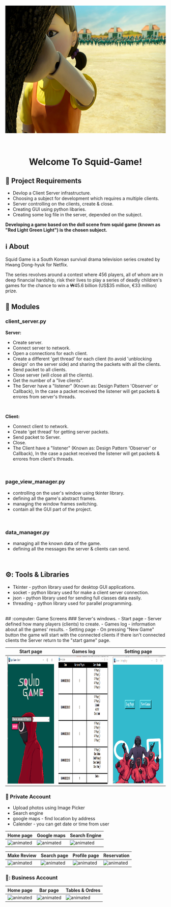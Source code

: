 <p align="center"><img src="games_screens/back_waiting.png" height="400" width="800"></p>
<br/>
<h1 align="center">Welcome To Squid-Game!</h1>

## :door: Project Requirements 
 - Devlop a Client Server infrastructure.
 - Choosing a subject for development which requires a multiple clients.
 - Server controlling on the clients, create & close.
 - Creating GUI using python libaries.
 - Creating some log file in the server, depended on the subject.

<strong> Developing a game based on the doll scene from squid game (known as "Red Light Green Light") is the chosen subject. </strong> 
<br/>

## :information_source: About 
Squid Game is a South Korean survival drama television series created by Hwang Dong-hyuk for Netflix. 

The series revolves around a contest where 456 players, all of whom are in deep financial hardship, risk their lives to play a series of deadly children's games for the chance to win a ₩45.6 billion (US$35 million, €33 million) prize. 
<br/>

## :space_invader: Modules
### client_server.py 
<strong>Server:</strong>
- Create server.
- Connect server to network.
- Open a connections for each client.
- Create a different 'get thread' for each client (to avoid 'unblocking design' on the server side) and sharing the packets with all the clients.
- Send packet to all clients.
- Close server (will close all the clients). 
- Get the number of a "live clients".
- The Server have a "listener" (Known as: Design Pattern 'Observer' or Callback), In the case a packet received the listener will get packets & errores from server's threads.
<br/>

<strong>Client:</strong>
- Connect client to network.
- Create 'get thread' for getting server packets.
- Send packet to Server.
- Close. 
- The Client have a "listener" (Known as: Design Pattern 'Observer' or Callback), In the case a packet received the listener will get packets & errores from client's threads.
<br/>

### page_view_manager.py
- controlling on the user's window using tkinter library.
- defining all the game's abstract frames.
- managing the window frames switching.
- contain all the GUI part of the project.
<br/>

### data_manager.py
- managing all the known data of the game.
- defining all the messages the server & clients can send.
<br/>

## ⚙️: Tools & Libraries
- Tkinter - python library used for desktop GUI applications. 
- socket - python library used for make a client server connection.
- json - python library used for sending full classes data easily. 
- threading - python library used for parallel programming. 
<br/>
## :computer: Game Screens
### Server's windows.
- Start page - Server defined how many players (clients) to create. 
- Games log - information about all the games' results.
- Setting page - On pressing "New Game" button the game will start with the connected clients if there isn't connected clients the Server return to the "start game" page.

|Start page|Games log|Setting page|
|---|---|---|
|<img src="games_screens/server_start_page.png" height="400" width="800" />|<img src="games_screens/server_log.png" height="400" width="800"/>|<img src="games_screens/setting.png"  height="400" width="800"/>|

### 💃 Private Account
- Upload photos using Image Picker
- Search engine
- google maps - find location by address
- Calender - you can get date or time from user

|Home page|Google maps|Search Engine|
|---|---|---|
|<img src="https://media.giphy.com/media/1O7hkrPEDXVWsWwxBa/giphy.gif" alt="animated"/>|<img src="https://media.giphy.com/media/k5mfcFpYSpWRowsUpa/giphy.gif" alt="animated"/>|<img src="https://media.giphy.com/media/hcfXtHdeXM7fYXM8n6/giphy.gif" alt="animated"/>

|Make Review|Search page|Profile page|Reservation|
|---|---|---|---|
|<img src="https://media.giphy.com/media/ft3nsXBNr740EJZgYK/giphy.gif" alt="animated"/>|<img src="https://media.giphy.com/media/H9ywaDxnJ1SxwtmGXe/giphy.gif" alt="animated"/>|<img src="https://media.giphy.com/media/a14Z5ys9IKUy2jL7tn/giphy.gif" alt="animated"/>|<img src="https://media.giphy.com/media/r65IN7S5jU9YHX0DU8/giphy.gif" alt="animated"/>

### 🍹: Business Account
|Home page|Bar page|Tables & Ordres|
|---|---|---|
|<img src="https://media.giphy.com/media/5h9RTI05Hmv1iDACAh/giphy.gif" alt="animated"/>|<img src="https://media.giphy.com/media/0KvyBJgiodaxMQGhfh/giphy.gif" alt="animated"/>|<img src="https://media.giphy.com/media/mEC8JQBXxZIO5TpPWL/giphy.gif" alt="animated"/>|


